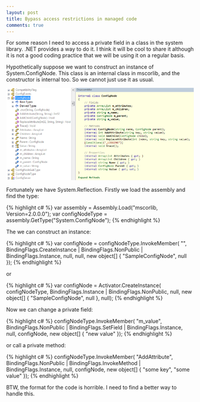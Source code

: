 ```yaml
---
layout: post
title: Bypass access restrictions in managed code
comments: true
---
```


For some reason I need to access a private field in a class in the system library.  .NET provides a way to do it.
I think it will be cool to share it although it is not a good coding practice that we will be using it on a regular
basis.

Hypothetically suppose we want to construct an instance of System.ConfigNode.  This class is an internal class in
mscorlib, and the constructor is internal too.  So we cannot just use it as usual.

![Reflector](/public/20120508-reflector.png)

Fortunately we have System.Reflection.  Firstly we load the assembly and find the type:

{% highlight c# %}
    var assembly = Assembly.Load("mscorlib, Version=2.0.0.0"); 
    var configNodeType = assembly.GetType("System.ConfigNode");
{% endhighlight %}

The we can construct an instance:

{% highlight c# %}
    var configNode = configNodeType.InvokeMember( 
                "", 
                BindingFlags.CreateInstance | BindingFlags.NonPublic | BindingFlags.Instance, 
                null, 
                null, 
                new object[] { "SampleConfigNode", null });
{% endhighlight %}

or

{% highlight c# %}
    var configNode = Activator.CreateInstance( 
        configNodeType, 
        BindingFlags.Instance | BindingFlags.NonPublic, 
        null, 
        new object[] { "SampleConfigNode", null }, 
        null);
{% endhighlight %}

Now we can change a private field:

{% highlight c# %}
configNodeType.InvokeMember( 
    "m_value", 
    BindingFlags.NonPublic | BindingFlags.SetField | BindingFlags.Instance, 
    null, 
    configNode, 
    new object[] { "new value" });
{% endhighlight %}

or call a private method:

{% highlight c# %}
    configNodeType.InvokeMember( 
        "AddAttribute", 
        BindingFlags.NonPublic | BindingFlags.InvokeMethod | BindingFlags.Instance, 
        null, 
        configNode, 
        new object[] { "some key", "some value" }); 
{% endhighlight %}

BTW, the format for the code is horrible.  I need to find a better way to handle this.

